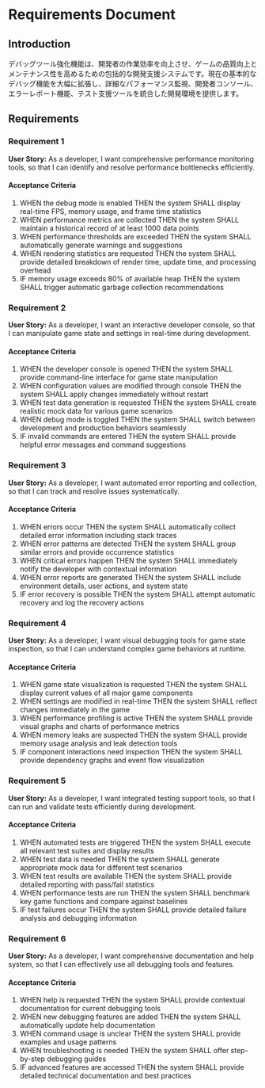 # Requirements Document

## Introduction

デバッグツール強化機能は、開発者の作業効率を向上させ、ゲームの品質向上とメンテナンス性を高めるための包括的な開発支援システムです。現在の基本的なデバッグ機能を大幅に拡張し、詳細なパフォーマンス監視、開発者コンソール、エラーレポート機能、テスト支援ツールを統合した開発環境を提供します。

## Requirements

### Requirement 1

**User Story:** As a developer, I want comprehensive performance monitoring tools, so that I can identify and resolve performance bottlenecks efficiently.

#### Acceptance Criteria

1. WHEN the debug mode is enabled THEN the system SHALL display real-time FPS, memory usage, and frame time statistics
2. WHEN performance metrics are collected THEN the system SHALL maintain a historical record of at least 1000 data points
3. WHEN performance thresholds are exceeded THEN the system SHALL automatically generate warnings and suggestions
4. WHEN rendering statistics are requested THEN the system SHALL provide detailed breakdown of render time, update time, and processing overhead
5. IF memory usage exceeds 80% of available heap THEN the system SHALL trigger automatic garbage collection recommendations

### Requirement 2

**User Story:** As a developer, I want an interactive developer console, so that I can manipulate game state and settings in real-time during development.

#### Acceptance Criteria

1. WHEN the developer console is opened THEN the system SHALL provide command-line interface for game state manipulation
2. WHEN configuration values are modified through console THEN the system SHALL apply changes immediately without restart
3. WHEN test data generation is requested THEN the system SHALL create realistic mock data for various game scenarios
4. WHEN debug mode is toggled THEN the system SHALL switch between development and production behaviors seamlessly
5. IF invalid commands are entered THEN the system SHALL provide helpful error messages and command suggestions

### Requirement 3

**User Story:** As a developer, I want automated error reporting and collection, so that I can track and resolve issues systematically.

#### Acceptance Criteria

1. WHEN errors occur THEN the system SHALL automatically collect detailed error information including stack traces
2. WHEN error patterns are detected THEN the system SHALL group similar errors and provide occurrence statistics
3. WHEN critical errors happen THEN the system SHALL immediately notify the developer with contextual information
4. WHEN error reports are generated THEN the system SHALL include environment details, user actions, and system state
5. IF error recovery is possible THEN the system SHALL attempt automatic recovery and log the recovery actions

### Requirement 4

**User Story:** As a developer, I want visual debugging tools for game state inspection, so that I can understand complex game behaviors at runtime.

#### Acceptance Criteria

1. WHEN game state visualization is requested THEN the system SHALL display current values of all major game components
2. WHEN settings are modified in real-time THEN the system SHALL reflect changes immediately in the game
3. WHEN performance profiling is active THEN the system SHALL provide visual graphs and charts of performance metrics
4. WHEN memory leaks are suspected THEN the system SHALL provide memory usage analysis and leak detection tools
5. IF component interactions need inspection THEN the system SHALL provide dependency graphs and event flow visualization

### Requirement 5

**User Story:** As a developer, I want integrated testing support tools, so that I can run and validate tests efficiently during development.

#### Acceptance Criteria

1. WHEN automated tests are triggered THEN the system SHALL execute all relevant test suites and display results
2. WHEN test data is needed THEN the system SHALL generate appropriate mock data for different test scenarios
3. WHEN test results are available THEN the system SHALL provide detailed reporting with pass/fail statistics
4. WHEN performance tests are run THEN the system SHALL benchmark key game functions and compare against baselines
5. IF test failures occur THEN the system SHALL provide detailed failure analysis and debugging information

### Requirement 6

**User Story:** As a developer, I want comprehensive documentation and help system, so that I can effectively use all debugging tools and features.

#### Acceptance Criteria

1. WHEN help is requested THEN the system SHALL provide contextual documentation for current debugging tools
2. WHEN new debugging features are added THEN the system SHALL automatically update help documentation
3. WHEN command usage is unclear THEN the system SHALL provide examples and usage patterns
4. WHEN troubleshooting is needed THEN the system SHALL offer step-by-step debugging guides
5. IF advanced features are accessed THEN the system SHALL provide detailed technical documentation and best practices